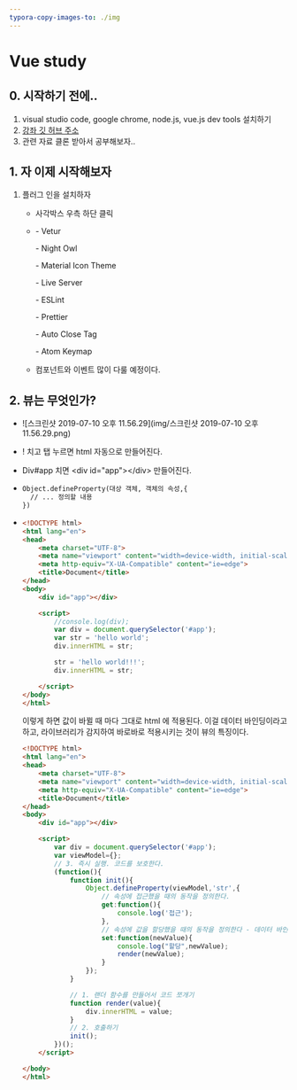 ```yaml
---
typora-copy-images-to: ./img
---
```


# Vue study

## 0. 시작하기 전에..

1. visual studio code, google chrome, node.js, vue.js dev tools 설치하기
2. [강좌 깃 허브 주소](https://github.com/joshua1988/learn-vue-js)
3. 관련 자료 클론 받아서 공부해보자..

## 1. 자 이제 시작해보자

1. 플러그 인을 설치하자

   - 사각박스 우측 하단 클릭

   - \- Vetur

     \- Night Owl

     \- Material Icon Theme

     \- Live Server

     \- ESLint

     \- Prettier

     \- Auto Close Tag

     \- Atom Keymap

   - 컴포넌트와 이벤트 많이 다룰 예정이다.



## 2. 뷰는 무엇인가?

- ![스크린샷 2019-07-10 오후 11.56.29](img/스크린샷 2019-07-10 오후 11.56.29.png)

- ! 치고 탭 누르면 html 자동으로 만들어진다.

- Div#app 치면 \<div id="app">\</div> 만들어진다.

- ```Html
  Object.defineProperty(대상 객체, 객체의 속성,{
    // ... 정의할 내용
  })
  ```

- ```Html
  <!DOCTYPE html>
  <html lang="en">
  <head>
      <meta charset="UTF-8">
      <meta name="viewport" content="width=device-width, initial-scale=1.0">
      <meta http-equiv="X-UA-Compatible" content="ie=edge">
      <title>Document</title>
  </head>
  <body>
      <div id="app"></div>

      <script>
          //console.log(div);
          var div = document.querySelector('#app');
          var str = 'hello world';
          div.innerHTML = str;

          str = 'hello world!!!';
          div.innerHTML = str;

      </script>
  </body>
  </html>
  ```
  이렇게 하면 값이 바뀔 때 마다 그대로 html 에 적용된다. 이걸 데이터 바인딩이라고 하고, 라이브러리가 감지하여 바로바로 적용시키는 것이 뷰의 특징이다.


  ```Html
  <!DOCTYPE html>
  <html lang="en">
  <head>
      <meta charset="UTF-8">
      <meta name="viewport" content="width=device-width, initial-scale=1.0">
      <meta http-equiv="X-UA-Compatible" content="ie=edge">
      <title>Document</title>
  </head>
  <body>
      <div id="app"></div>

      <script>
          var div = document.querySelector('#app');
          var viewModel={};
          // 3. 즉시 실행. 코드를 보호한다.
          (function(){
              function init(){
                  Object.defineProperty(viewModel,'str',{
                      // 속성에 접근했을 때의 동작을 정의한다.
                      get:function(){
                          console.log('접근');
                      },
                      // 속성에 값을 할당했을 때의 동작을 정의한다 - 데이터 바인딩
                      set:function(newValue){
                          console.log("할당",newValue);
                          render(newValue);
                      }
                  });
              }

              // 1. 랜더 함수를 만들어서 코드 쪼개기
              function render(value){
                  div.innerHTML = value;
              }
              // 2. 호출하기
              init();
          })();
      </script>

  </body>
  </html>
  ```

  ​

